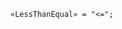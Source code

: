 <!-- This file is generated automatically by infrastructure scripts. Please don't edit by hand. -->

```{ .ebnf .slang-ebnf #LessThanEqual }
«LessThanEqual» = "<=";
```
